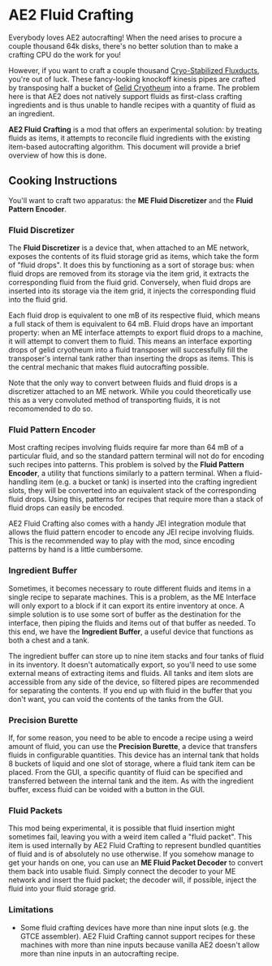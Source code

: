 # AE2 Fluid Crafting

Everybody loves AE2 autocrafting!
When the need arises to procure a couple thousand 64k disks, there's no better solution than to make a crafting CPU do the work for you!

However, if you want to craft a couple thousand [Cryo-Stabilized Fluxducts](https://ftb.gamepedia.com/Cryo-Stabilized_Fluxduct), you're out of luck.
These fancy-looking knockoff kinesis pipes are crafted by transposing half a bucket of [Gelid Cryotheum](https://ftb.gamepedia.com/Gelid_Cryotheum_(Thermal_Foundation)) into a frame.
The problem here is that AE2 does not natively support fluids as first-class crafting ingredients and is thus unable to handle recipes with a quantity of fluid as an ingredient.

**AE2 Fluid Crafting** is a mod that offers an experimental solution: by treating fluids as items, it attempts to reconcile fluid ingredients with the existing item-based autocrafting algorithm.
This document will provide a brief overview of how this is done.

## Cooking Instructions

You'll want to craft two apparatus: the **ME Fluid Discretizer** and the **Fluid Pattern Encoder**.

### Fluid Discretizer

The **Fluid Discretizer** is a device that, when attached to an ME network, exposes the contents of its fluid storage grid as items, which take the form of "fluid drops".
It does this by functioning as a sort of storage bus: when fluid drops are removed from its storage via the item grid, it extracts the corresponding fluid from the fluid grid.
Conversely, when fluid drops are inserted into its storage via the item grid, it injects the corresponding fluid into the fluid grid.

Each fluid drop is equivalent to one mB of its respective fluid, which means a full stack of them is equivalent to 64 mB.
Fluid drops have an important property: when an ME interface attempts to export fluid drops to a machine, it will attempt to convert them to fluid.
This means an interface exporting drops of gelid cryotheum into a fluid transposer will successfully fill the transposer's internal tank rather than inserting the drops as items.
This is the central mechanic that makes fluid autocrafting possible.

Note that the only way to convert between fluids and fluid drops is a discretizer attached to an ME network.
While you could theoretically use this as a very convoluted method of transporting fluids, it is not recomomended to do so.

### Fluid Pattern Encoder

Most crafting recipes involving fluids require far more than 64 mB of a particular fluid, and so the standard pattern terminal will not do for encoding such recipes into patterns.
This problem is solved by the **Fluid Pattern Encoder**, a utility that functions similarly to a pattern terminal.
When a fluid-handling item (e.g. a bucket or tank) is inserted into the crafting ingredient slots, they will be converted into an equivalent stack of the corresponding fluid drops.
Using this, patterns for recipes that require more than a stack of fluid drops can easily be encoded.

AE2 Fluid Crafting also comes with a handy JEI integration module that allows the fluid pattern encoder to encode any JEI recipe involving fluids.
This is the recommended way to play with the mod, since encoding patterns by hand is a little cumbersome.

### Ingredient Buffer

Sometimes, it becomes necessary to route different fluids and items in a single recipe to separate machines.
This is a problem, as the ME Interface will only export to a block if it can export its entire inventory at once.
A simple solution is to use some sort of buffer as the destination for the interface, then piping the fluids and items out of that buffer as needed.
To this end, we have the **Ingredient Buffer**, a useful device that functions as both a chest and a tank.

The ingredient buffer can store up to nine item stacks and four tanks of fluid in its inventory.
It doesn't automatically export, so you'll need to use some external means of extracting items and fluids.
All tanks and item slots are accessible from any side of the device, so filtered pipes are recommended for separating the contents.
If you end up with fluid in the buffer that you don't want, you can void the contents of the tanks from the GUI.

### Precision Burette

If, for some reason, you need to be able to encode a recipe using a weird amount of fluid, you can use the **Precision Burette**, a device that transfers fluids in configurable quantities.
This device has an internal tank that holds 8 buckets of liquid and one slot of storage, where a fluid tank item can be placed.
From the GUI, a specific quantity of fluid can be specified and transferred between the internal tank and the item.
As with the ingredient buffer, excess fluid can be voided with a button in the GUI.

### Fluid Packets

This mod being experimental, it is possible that fluid insertion might sometimes fail, leaving you with a weird item called a "fluid packet".
This item is used internally by AE2 Fluid Crafting to represent bundled quantities of fluid and is of absolutely no use otherwise.
If you somehow manage to get your hands on one, you can use an **ME Fluid Packet Decoder** to convert them back into usable fluid.
Simply connect the decoder to your ME network and insert the fluid packet; the decoder will, if possible, inject the fluid into your fluid storage grid.

### Limitations

* Some fluid crafting devices have more than nine input slots (e.g. the GTCE assembler).
  AE2 Fluid Crafting cannot support recipes for these machines with more than nine inputs because vanilla AE2 doesn't allow more than nine inputs in an autocrafting recipe.
